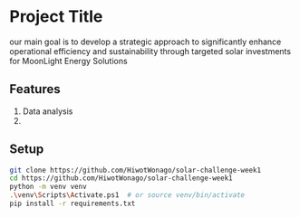 # Project Title

our main goal is to develop a strategic approach to significantly
enhance  operational efficiency and sustainability through targeted solar investments for MoonLight Energy Solutions

## Features
1. Data analysis
2. 

## Setup

```bash
git clone https://github.com/HiwotWonago/solar-challenge-week1
cd https://github.com/HiwotWonago/solar-challenge-week1
python -m venv venv
.\venv\Scripts\Activate.ps1  # or source venv/bin/activate
pip install -r requirements.txt
